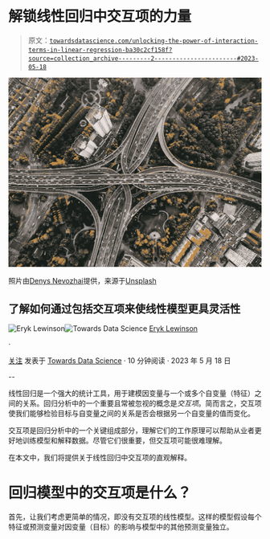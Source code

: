 # 解锁线性回归中交互项的力量

> 原文：[`towardsdatascience.com/unlocking-the-power-of-interaction-terms-in-linear-regression-ba30c2cf158f?source=collection_archive---------2-----------------------#2023-05-18`](https://towardsdatascience.com/unlocking-the-power-of-interaction-terms-in-linear-regression-ba30c2cf158f?source=collection_archive---------2-----------------------#2023-05-18)

![](img/1c7aefbf227b4b508956c79868b67f00.png)

照片由[Denys Nevozhai](https://unsplash.com/@dnevozhai?utm_source=unsplash&utm_medium=referral&utm_content=creditCopyText)提供，来源于[Unsplash](https://unsplash.com/photos/7nrsVjvALnA?utm_source=unsplash&utm_medium=referral&utm_content=creditCopyText)

## 了解如何通过包括交互项来使线性模型更具灵活性

[](https://eryk-lewinson.medium.com/?source=post_page-----ba30c2cf158f--------------------------------)![Eryk Lewinson](https://eryk-lewinson.medium.com/?source=post_page-----ba30c2cf158f--------------------------------)[](https://towardsdatascience.com/?source=post_page-----ba30c2cf158f--------------------------------)![Towards Data Science](https://towardsdatascience.com/?source=post_page-----ba30c2cf158f--------------------------------) [Eryk Lewinson](https://eryk-lewinson.medium.com/?source=post_page-----ba30c2cf158f--------------------------------)

·

[关注](https://medium.com/m/signin?actionUrl=https%3A%2F%2Fmedium.com%2F_%2Fsubscribe%2Fuser%2F44bc27317e6b&operation=register&redirect=https%3A%2F%2Ftowardsdatascience.com%2Funlocking-the-power-of-interaction-terms-in-linear-regression-ba30c2cf158f&user=Eryk+Lewinson&userId=44bc27317e6b&source=post_page-44bc27317e6b----ba30c2cf158f---------------------post_header-----------) 发表于 [Towards Data Science](https://towardsdatascience.com/?source=post_page-----ba30c2cf158f--------------------------------) · 10 分钟阅读 · 2023 年 5 月 18 日[](https://medium.com/m/signin?actionUrl=https%3A%2F%2Fmedium.com%2F_%2Fvote%2Ftowards-data-science%2Fba30c2cf158f&operation=register&redirect=https%3A%2F%2Ftowardsdatascience.com%2Funlocking-the-power-of-interaction-terms-in-linear-regression-ba30c2cf158f&user=Eryk+Lewinson&userId=44bc27317e6b&source=-----ba30c2cf158f---------------------clap_footer-----------)

--

[](https://medium.com/m/signin?actionUrl=https%3A%2F%2Fmedium.com%2F_%2Fbookmark%2Fp%2Fba30c2cf158f&operation=register&redirect=https%3A%2F%2Ftowardsdatascience.com%2Funlocking-the-power-of-interaction-terms-in-linear-regression-ba30c2cf158f&source=-----ba30c2cf158f---------------------bookmark_footer-----------)

线性回归是一个强大的统计工具，用于建模因变量与一个或多个自变量（特征）之间的关系。回归分析中的一个重要且常被忽视的概念是*交互项*。简而言之，交互项使我们能够检验目标与自变量之间的关系是否会根据另一个自变量的值而变化。

交互项是回归分析中的一个关键组成部分，理解它们的工作原理可以帮助从业者更好地训练模型和解释数据。尽管它们很重要，但交互项可能很难理解。

在本文中，我们将提供关于线性回归中交互项的直观解释。

# 回归模型中的交互项是什么？

首先，让我们考虑更简单的情况，即没有交互项的线性模型。这样的模型假设每个特征或预测变量对因变量（目标）的影响与模型中的其他预测变量独立。
